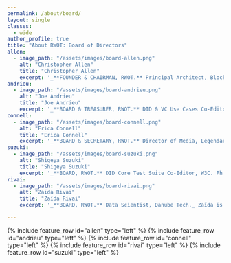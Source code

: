 ```yaml
---
permalink: /about/board/
layout: single
classes:
  - wide
author_profile: true
title: "About RWOT: Board of Directors"
allen:
  - image_path: "/assets/images/board-allen.png"
    alt: "Christopher Allen"
    title: "Christopher Allen"
    excerpt: '_**FOUNDER & CHAIRMAN, RWOT.** Principal Architect, Blockchain Commons._ Christopher is a pioneer of cryptographic security on the Internet: he jointly developed SSL 3.0 and co-edited  the IETF TLS 1.0 spec, the heart of secure commerce on the Web. His more recent work on decentralized identity includes the creation of the 10 principles of Self-Sovereign Identity, co-authoring the W3C DID Core 1.0 spec, and being a W3C VC-WG Invited Expert.'
andrieu:
  - image_path: "/assets/images/board-andrieu.png"
    alt: "Joe Andrieu"
    title: "Joe Andrieu"
    excerpt: '_**BOARD & TREASURER, RWOT.** DID & VC Use Cases Co-Editor, W3C. Legendary Requirements, CEO._ Joe leads requirements efforts for the W3C Decentralized Identifiers WG, W3C Credentials CG and RWOT.  He is the creator of the DID Method Rubric, and the lead author of Joram 1.0.0, Amira 1.0.0, and the Functional Identity Primer.'
connell:
  - image_path: "/assets/images/board-connell.png"
    alt: "Erica Connell"
    title: "Erica Connell"
    excerpt: '_**BOARD & SECRETARY, RWOT.** Director of Media, Legendary Requirements._ Erica is the producer of _The Rubric_ podcast, an ongoing episodic discussion about different DID methods. She develops media telling the human stories highlighting the power and relevance of Decentralized Identity. She is a trained actor, director, and produced playwright.'
suzuki:
  - image_path: "/assets/images/board-suzuki.png"
    alt: "Shigeya Suzuki"
    title: "Shigeya Suzuki"
    excerpt: '_**BOARD, RWOT.** DID Core Test Suite Co-Editor, W3C. Ph.D., Project Professor, Keio University, Japan._ Shigeya is a distributed system expert with more than 30 years of experience both in the business sector and academia. Lately, active in W3C's DID and VC WG. He is one of the architects of Trusted Web, an initiative in Japan, and the principal designer of Originator Profile technology.'
rivai:
  - image_path: "/assets/images/board-rivai.png"
    alt: "Zaïda Rivai"
    title: "Zaïda Rivai"
    excerpt: '_**BOARD, RWOT.** Data Scientist, Danube Tech._ Zaïda is a Data Scientist at Danube Tech GmbH, a Vienna based company that makes it easy for developers to work with DIDs. She analyzed global DID data and created a platform which shows the latest trends on DID transactions, DID documents and DID errors.'

---
```


{% include feature_row id="allen" type="left" %}
{% include feature_row id="andrieu" type="left" %}
{% include feature_row id="connell" type="left" %}
{% include feature_row id="rivai" type="left" %}
{% include feature_row id="suzuki" type="left" %}


